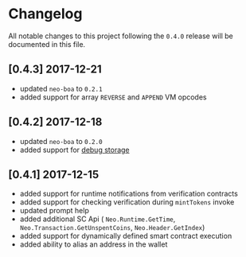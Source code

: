 # Changelog
All notable changes to this project following the `0.4.0` release will be documented in this file.

## [0.4.3] 2017-12-21
- updated `neo-boa` to `0.2.1`
- added support for array `REVERSE` and `APPEND` VM opcodes 

## [0.4.2] 2017-12-18
- updated `neo-boa` to `0.2.0`
- added support for [debug storage](https://github.com/CityOfZion/neo-python/pull/120)

## [0.4.1] 2017-12-15
- added support for runtime notifications from verification contracts
- added support for checking verification during `mintTokens` invoke
- updated prompt help
- added additional SC Api ( `Neo.Runtime.GetTime`, `Neo.Transaction.GetUnspentCoins`, `Neo.Header.GetIndex`)
- added support for dynamically defined smart contract execution
- added ability to alias an address in the wallet
